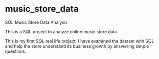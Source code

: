 # music_store_data
SQL Music Store Data Analysis

This is a SQL project to analyze online music store data.

This is my first SQL real life project. I have examined the dataset with SQL and help the store understand its business growth by answering simple questions.
